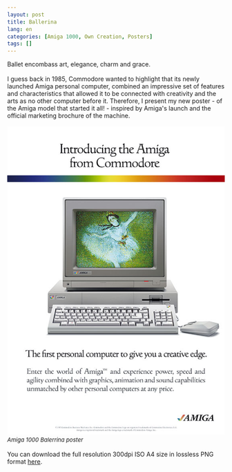 ```yaml
---
layout: post
title: Ballerina
lang: en
categories: [Amiga 1000, Own Creation, Posters]
tags: []
---
```


Ballet encombass art, elegance, charm and grace.
<br><br>
I guess back in 1985, Commodore wanted to highlight that its newly launched Amiga personal computer, combined an impressive set of features and characteristics that allowed it to be connected with creativity and the arts as no other computer before it. Therefore, I present my new poster - of the Amiga model that started it all! - inspired by Amiga's launch and the official marketing brochure of the machine.
<br><br>
<img src="\assets\img\post_previews\48-Amiga-1000-Ballerina-Poster-preview.jpg">
<br>
<span style="font-size:small; font-style: italic">Amiga 1000 Balerrina poster</span>
<br><br>
You can download the full resolution 300dpi ISO A4 size in lossless PNG format <a href="https://app.box.com/s/t11fn3e5sqt4l8kaqjmx8ispemzyqdps" target="_blank">here</a>.
